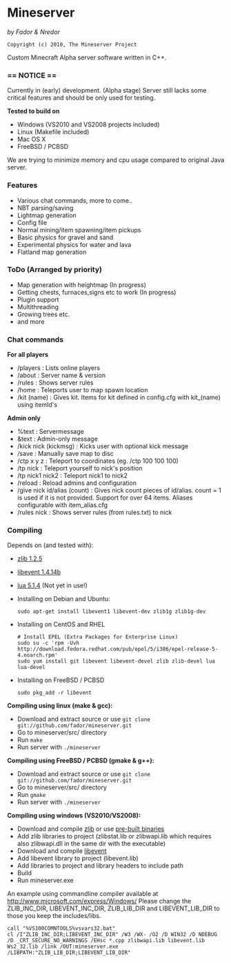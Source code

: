 # Mineserver
*by Fador & Nredor*

    Copyright (c) 2010, The Mineserver Project

Custom Minecraft Alpha server software written in C++.

### == NOTICE ==
Currently in (early) development. (Alpha stage)
Server still lacks some critical features and should be only used for testing.

**Tested to build on**

 * Windows (VS2010 and VS2008 projects included)
 * Linux (Makefile included)
 * Mac OS X
 * FreeBSD / PCBSD
 
We are trying to minimize memory and cpu usage compared to original Java server.

### Features
 * Various chat commands, more to come..
 * NBT parsing/saving
 * Lightmap generation
 * Config file
 * Normal mining/item spawning/item pickups
 * Basic physics for gravel and sand
 * Experimental physics for water and lava
 * Flatland map generation
  
### ToDo (Arranged by priority)
 * Map generation with heightmap (In progress)
 * Getting chests, furnaces,signs etc to work (In progress)
 * Plugin support
 * Multithreading
 * Growing trees etc.
 * and more
 
### Chat commands

**For all players**

*  /players : Lists online players
*  /about : Server name & version
*  /rules : Shows server rules
*  /home : Teleports user to map spawn location
*  /kit (name) : Gives kit. Items for kit defined in config.cfg with kit_(name) using itemId's

**Admin only**

*  %text : Servermessage 
*  &text : Admin-only message
*  /kick nick (kickmsg) : Kicks user with optional kick message
*  /save : Manually save map to disc
*  /ctp x y z : Teleport to coordinates (eg. /ctp 100 100 100)
*  /tp nick : Teleport yourself to nick's position
*  /tp nick1 nick2 : Teleport nick1 to nick2
*  /reload : Reload admins and configuration
*  /give nick id/alias (count) : Gives nick count pieces of id/alias. count = 1 is used if it is not provided. Support for over 64 items. Aliases configurable with item_alias.cfg
*  /rules nick : Shows server rules (from rules.txt) to nick
 
### Compiling
Depends on (and tested with):

 * [zlib 1.2.5](http://www.zlib.org)
 * [libevent 1.4.14b](http://monkey.org/~provos/libevent/)
 * [lua 5.1.4](http://www.lua.org) (Not yet in use!)

 * Installing on Debian and Ubuntu:

    `sudo apt-get install libevent1 libevent-dev zlib1g zlib1g-dev`

 * Installing on CentOS and RHEL

    `# Install EPEL (Extra Packages for Enterprise Linux)`   
    `sudo su -c 'rpm -Uvh http://download.fedora.redhat.com/pub/epel/5/i386/epel-release-5-4.noarch.rpm'`   
    `sudo yum install git libevent libevent-devel zlib zlib-devel lua lua-devel`   

 * Installing on FreeBSD / PCBSD

    `sudo pkg_add -r libevent`

**Compiling using linux (make & gcc):**

 * Download and extract source or use `git clone git://github.com/fador/mineserver.git`
 * Go to mineserver/src/ directory
 * Run `make`
 * Run server with `./mineserver`

**Compiling using FreeBSD / PCBSD (gmake & g++):**

 * Download and extract source or use `git clone git://github.com/fador/mineserver.git`
 * Go to mineserver/src/ directory
 * Run `gmake`
 * Run server with `./mineserver`
  
**Compiling using windows (VS2010/VS2008):**

 * Download and compile [zlib](http://www.zlib.org) or use [pre-built binaries](http://www.winimage.com/zLibDll/index.html)
 * Add zlib libraries to project (zlibstat.lib or zlibwapi.lib which requires also zlibwapi.dll in the same dir with the executable)
 * Download and compile [libevent](http://monkey.org/~provos/libevent/)
 * Add libevent library to project (libevent.lib)
 * Add libraries to project and library headers to include path
 * Build
 * Run mineserver.exe
 
 An example using commandline compiler available at http://www.microsoft.com/express/Windows/ Please change the ZLIB_INC_DIR, LIBEVENT_INC_DIR, ZLIB_LIB_DIR and LIBEVENT_LIB_DIR to those you keep the includes/libs.
 
    call "%VS100COMNTOOLS%vsvars32.bat"
    cl /I"ZLIB_INC_DIR;LIBEVENT_INC_DIR" /W3 /WX- /O2 /D WIN32 /D NDEBUG /D _CRT_SECURE_NO_WARNINGS /EHsc *.cpp zlibwapi.lib libevent.lib Ws2_32.lib /link /OUT:mineserver.exe /LIBPATH:"ZLIB_LIB_DIR;LIBEVENT_LIB_DIR"


 

